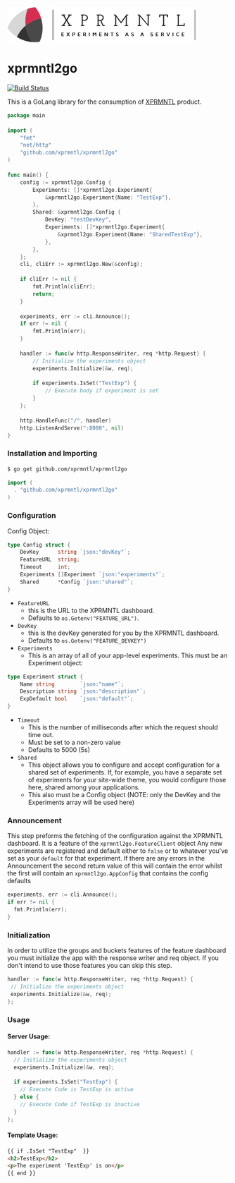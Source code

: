 [![XPRMNTL](https://raw.githubusercontent.com/XPRMNTL/XPRMNTL.github.io/master/images/ghLogo.png)](https://github.com/XPRMNTL/XPRMNTL.github.io)
# xprmntl2go
[![Build Status](https://travis-ci.org/XPRMNTL/xprmntl2go.svg?branch=master)](https://travis-ci.org/XPRMNTL/feature-client.js)

This is a GoLang library for the consumption of [XPRMNTL](https://github.com/XPRMNTL/feature) product.

```go
package main

import (
	"fmt"
	"net/http"
	"github.com/xprmntl/xprmntl2go"
)

func main() {
	config := xprmntl2go.Config {
		Experiments: []*xprmntl2go.Experiment{
			&xprmntl2go.Experiment{Name: "TestExp"},
		},
		Shared: &xprmntl2go.Config {
			DevKey: "testDevKey",
			Experiments: []*xprmntl2go.Experiment{
				&xprmntl2go.Experiment{Name: "SharedTestExp"},
			},
		},
	};
	cli, cliErr := xprmntl2go.New(&config);

	if cliErr != nil {
		fmt.Println(cliErr);
		return;
	}

	experiments, err := cli.Announce();
	if err != nil {
		fmt.Println(err);
	}

	handler := func(w http.ResponseWriter, req *http.Request) {
		// Initialize the experiments object
		experiments.Initialize(&w, req);

		if experiments.IsSet("TestExp") {
			// Execute body if experiment is set
		}
	};

	http.HandleFunc("/", handler)
	http.ListenAndServe(":8080", nil)
}
```

### Installation and Importing
```sh
$ go get github.com/xprmntl/xprmntl2go
```

```go
import (
  . "github.com/xprmntl/xprmntl2go"
)
```

### Configuration
Config Object:
```go
type Config struct {
	DevKey      string `json:"devKey"`;
	FeatureURL  string;
	Timeout     int;
	Experiments []Experiment `json:"experiments"`;
	Shared      *Config `json:"shared"`;
}
```
- `FeatureURL`
  - this is the URL to the XPRMNTL dashboard.
  - Defaults to `os.Getenv("FEATURE_URL")`.
- `DevKey`
  - this is the devKey generated for you by the XPRMNTL dashboard.
  - Defaults to `os.Getenv("FEATURE_DEVKEY")`
- `Experiments`
  - This is an array of all of your app-level experiments. This must be an Experiment object:
```go
type Experiment struct {
	Name string        `json:"name"`;
	Description string `json:"description"`;
	ExpDefault bool    `json:"default"`;
}
```
- `Timeout`
  - This is the number of milliseconds after which the request should time out.
  - Must be set to a non-zero value
  - Defaults to 5000 (5s)
- `Shared`
  - This object allows you to configure and accept configuration for a shared set of experiments. If, for example, 
  you have a separate set of experiments for your site-wide theme, you would configure those here, 
  shared among your applications.
  - This also must be a Config object (NOTE: only the DevKey and the Experiments array will be used here)

### Announcement
This step preforms the fetching of the configuration against the XPRMNTL dashboard. It is a feature of the 
`xprmntl2go.FeatureClient` object Any new experiments are registered and default either to `false` or to whatever 
you've set as your `default` for that experiment. If there are any errors in the Announcement the second return value
 of this will contain the error whilst the first will contain an `xprmntl2go.AppConfig` that contains the config 
 defaults
```go
experiments, err := cli.Announce();
if err != nil {
  fmt.Println(err);
}
```

### Initialization
In order to utilize the groups and buckets features of the feature dashboard you must initialize the app with the 
response writer and req object. If you don't intend to use those features you can skip this step.
 ```go
handler := func(w http.ResponseWriter, req *http.Request) {
  // Initialize the experiments object
  experiments.Initialize(&w, req);
};
 ```
 
### Usage

#### Server Usage:
```go
handler := func(w http.ResponseWriter, req *http.Request) {
  // Initialize the experiments object
  experiments.Initialize(&w, req);
  
  if experiments.IsSet("TestExp") {
    // Execute Code is TestExp is active
  } else {
    // Execute Code if TestExp is inactive
  }
};
```

#### Template Usage: 
```html
{{ if .IsSet "TestExp"  }}
<h2>TestExp</h2>
<p>The experiment 'TextExp' is on</p>
{{ end }}
```
 
